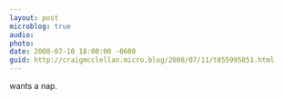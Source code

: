 ```yaml
---
layout: post
microblog: true
audio: 
photo: 
date: 2008-07-10 18:00:00 -0600
guid: http://craigmcclellan.micro.blog/2008/07/11/t855995851.html
---
```

wants a nap.
